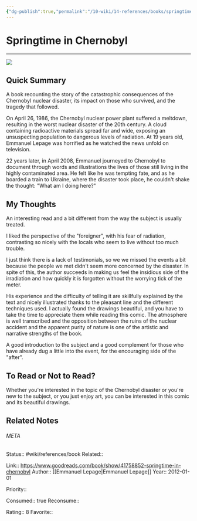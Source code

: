 ```yaml
---
{"dg-publish":true,"permalink":"/10-wiki/14-references/books/springtime-in-chernobyl-1684054605/","title":"Springtime in Chernobyl"}
---
```


# Springtime in Chernobyl
---
![](https://i.gr-assets.com/images/S/compressed.photo.goodreads.com/books/1536827560l/41758852.jpg)


## Quick Summary
A book recounting the story of the catastrophic consequences of the Chernobyl nuclear disaster, its impact on those who survived, and the tragedy that followed.

On April 26, 1986, the Chernobyl nuclear power plant suffered a meltdown, resulting in the worst nuclear disaster of the 20th century. A cloud containing radioactive materials spread far and wide, exposing an unsuspecting population to dangerous levels of radiation. At 19 years old, Emmanuel Lepage was horrified as he watched the news unfold on television.

22 years later, in April 2008, Emmanuel journeyed to Chernobyl to document through words and illustrations the lives of those still living in the highly contaminated area. He felt like he was tempting fate, and as he boarded a train to Ukraine, where the disaster took place, he couldn't shake the thought: "What am I doing here?"

## My Thoughts
An interesting read and a bit different from the way the subject is usually treated.

I liked the perspective of the "foreigner", with his fear of radiation, contrasting so nicely with the locals who seem to live without too much trouble.

I just think there is a lack of testimonials, so we we missed the events a bit because the people we met didn't seem more concerned by the disaster. In spite of this, the author succeeds in making us feel the insidious side of the irradiation and how quickly it is forgotten without the worrying tick of the meter.

His experience and the difficulty of telling it are skillfully explained by the text and nicely illustrated thanks to the pleasant line and the different techniques used. I actually found the drawings beautiful, and you have to take the time to appreciate them while reading this comic. The atmosphere is well transcribed and the opposition between the ruins of the nuclear accident and the apparent purity of nature is one of the artistic and narrative strengths of the book.


A good introduction to the subject and a good complement for those who have already dug a little into the event, for the encouraging side of the "after".

## To Read or Not to Read?
Whether you're interested in the topic of the Chernobyl disaster or you're new to the subject, or you just enjoy art, you can be interested in this comic and its beautiful drawings.


## Related Notes




###### META
Status:: #wiki/references/book
Related:: 

Link:: https://www.goodreads.com/book/show/41758852-springtime-in-chernobyl
Author:: [[Emmanuel Lepage\|Emmanuel Lepage]]
Year:: 2012-01-01

Priority:: 

Consumed:: true
Reconsume:: 

Rating:: 8
Favorite:: 
